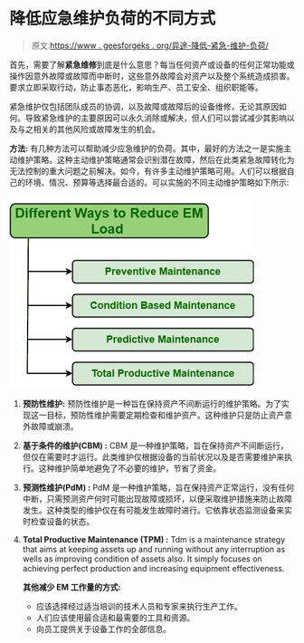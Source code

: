# 降低应急维护负荷的不同方式

> 原文:[https://www . geesforgeks . org/异途-降低-紧急-维护-负荷/](https://www.geeksforgeeks.org/different-ways-to-reduce-emergency-maintenance-load/)

首先，需要了解**紧急维修**到底是什么意思？每当任何资产或设备的任何正常功能或操作因意外故障或故障而中断时，这些意外故障会对资产以及整个系统造成损害。要求立即采取行动，防止事态恶化，影响生产、员工安全、组织职能等。

紧急维护仅包括团队成员的协调，以及故障或故障后的设备维修，无论其原因如何。导致紧急维护的主要原因可以永久消除或解决，但人们可以尝试减少其影响以及与之相关的其他风险或故障发生的机会。

**方法:**
有几种方法可以帮助减少应急维护的负荷。其中，最好的方法之一是实施主动维护策略。这种主动维护策略通常会识别潜在故障，然后在此类紧急故障转化为无法控制的重大问题之前解决。如今，有许多主动维护策略可用。人们可以根据自己的环境、情况、预算等选择最合适的。可以实施的不同主动维护策略如下所示:

![](img/685b4c38bfb2fb4b50c37928b3207701.png)

1.  **预防性维护:**
    预防性维护是一种旨在保持资产不间断运行的维护策略。为了实现这一目标，预防性维护需要定期检查和维护资产。这种维护只是防止资产意外故障或崩溃。
2.  **基于条件的维护(CBM) :**
    CBM 是一种维护策略，旨在保持资产不间断运行，但仅在需要时才运行。此类维护仅根据设备的当前状况以及是否需要维护来执行。这种维护简单地避免了不必要的维护，节省了资金。
3.  **预测性维护(PdM) :**
    PdM 是一种维护策略，旨在保持资产正常运行，没有任何中断，只需预测资产何时可能出现故障或损坏，以便采取维护措施来防止故障发生。这种类型的维护仅在有可能发生故障时进行。它依靠状态监测设备来实时检查设备的状态。
4.  **Total Productive Maintenance (TPM) :**
    Tdm is a maintenance strategy that aims at keeping assets up and running without any interruption as wells as improving condition of assets also. It simply focuses on achieving perfect production and increasing equipment effectiveness.

    **其他减少 EM 工作量的方式:**

    *   应该选择经过适当培训的技术人员和专家来执行生产工作。
    *   人们应该使用最合适和最需要的工具和资源。
    *   向员工提供关于设备工作的全部信息。